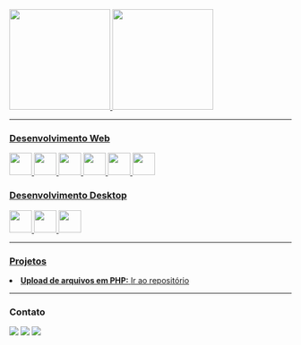 
<div>
<a href="https://github.com/hudisson">
<img height="180em" src="https://github-readme-stats.vercel.app/api/top-langs/?username=hudisson&layout=compact&langs_count=7&theme=dracula"/>
<img height="180em" src="https://github-readme-stats.vercel.app/api?username=hudisson&show_icons=true&theme=dracula&include_all_commits=true&count_private=true"/>
</div>
<hr>

### Desenvolvimento Web
<div>
  
<img src="https://cdn.jsdelivr.net/gh/devicons/devicon/icons/html5/html5-original.svg" width="40px" />
<img src="https://cdn.jsdelivr.net/gh/devicons/devicon/icons/css3/css3-original.svg" width="40px"  />
<img src="https://cdn.jsdelivr.net/gh/devicons/devicon/icons/javascript/javascript-original.svg" width="40px" />
<img src="https://cdn.jsdelivr.net/gh/devicons/devicon/icons/php/php-original.svg" width="40px" />
<img src="https://cdn.jsdelivr.net/gh/devicons/devicon/icons/java/java-original-wordmark.svg" width="40px" />
<img src="https://cdn.jsdelivr.net/gh/devicons/devicon/icons/csharp/csharp-plain.svg" width="40px" />
            
</div>

### Desenvolvimento Desktop
<div>
<img src="https://cdn.jsdelivr.net/gh/devicons/devicon/icons/java/java-original-wordmark.svg" width="40px" />
<img src="https://cdn.jsdelivr.net/gh/devicons/devicon/icons/csharp/csharp-plain.svg" width="40px" />
<img src="https://cdn.jsdelivr.net/gh/devicons/devicon/icons/cplusplus/cplusplus-original.svg" width="40px" />        
</div>
<hr>

### Projetos
  <li>
    <b>Upload de arquivos em PHP:</b> <a href="https://github.com/Hudisson/Upload-multiplo-de-arquivos/">Ir ao repositório</a>
  </li>
<hr>
  
### Contato
<div>
<a href="https://t.me/hudisson_xavier" target="_blank"><img src="https://img.shields.io/badge/Telegram-2CA5E0?style=for-the-badge&logo=telegram&logoColor=white" target="_blank"></a>
<a href = "mailto:contato@hudissonxavier@gmail.com"><img src="https://img.shields.io/badge/Gmail-D14836?style=for-the-badge&logo=gmail&logoColor=white" target="_blank"></a>
<a href="https://www.linkedin.com/in/seu-usuário-linkedln-aqui" target="_blank"><img src="https://img.shields.io/badge/-LinkedIn-%230077B5?style=for-the-badge&logo=linkedin&logoColor=white" target="_blank"></a>   
</div>
